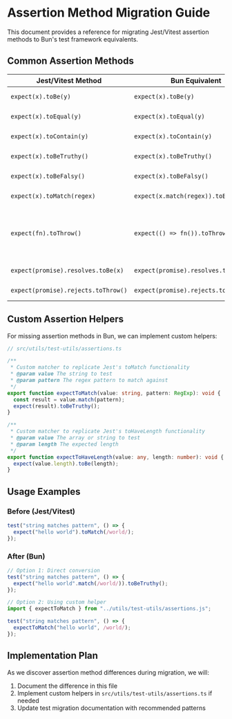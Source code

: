 # Assertion Method Migration Guide

This document provides a reference for migrating Jest/Vitest assertion methods to Bun's test framework equivalents.

## Common Assertion Methods

| Jest/Vitest Method | Bun Equivalent | Notes |
|-------------------|----------------|-------|
| `expect(x).toBe(y)` | `expect(x).toBe(y)` | Direct equivalent |
| `expect(x).toEqual(y)` | `expect(x).toEqual(y)` | Direct equivalent |
| `expect(x).toContain(y)` | `expect(x).toContain(y)` | Direct equivalent |
| `expect(x).toBeTruthy()` | `expect(x).toBeTruthy()` | Direct equivalent |
| `expect(x).toBeFalsy()` | `expect(x).toBeFalsy()` | Direct equivalent |
| `expect(x).toMatch(regex)` | `expect(x.match(regex)).toBeTruthy()` | No direct equivalent |
| `expect(fn).toThrow()` | `expect(() => fn()).toThrow()` | Similar, but always needs a function wrapper |
| `expect(promise).resolves.toBe(x)` | `expect(promise).resolves.toBe(x)` | Direct equivalent |
| `expect(promise).rejects.toThrow()` | `expect(promise).rejects.toThrow()` | Direct equivalent |

## Custom Assertion Helpers

For missing assertion methods in Bun, we can implement custom helpers:

```typescript
// src/utils/test-utils/assertions.ts

/**
 * Custom matcher to replicate Jest's toMatch functionality
 * @param value The string to test
 * @param pattern The regex pattern to match against
 */
export function expectToMatch(value: string, pattern: RegExp): void {
  const result = value.match(pattern);
  expect(result).toBeTruthy();
}

/**
 * Custom matcher to replicate Jest's toHaveLength functionality
 * @param value The array or string to test
 * @param length The expected length
 */
export function expectToHaveLength(value: any, length: number): void {
  expect(value.length).toBe(length);
}
```

## Usage Examples

### Before (Jest/Vitest)

```typescript
test("string matches pattern", () => {
  expect("hello world").toMatch(/world/);
});
```

### After (Bun)

```typescript
// Option 1: Direct conversion
test("string matches pattern", () => {
  expect("hello world".match(/world/)).toBeTruthy();
});

// Option 2: Using custom helper
import { expectToMatch } from "../utils/test-utils/assertions.js";

test("string matches pattern", () => {
  expectToMatch("hello world", /world/);
});
```

## Implementation Plan

As we discover assertion method differences during migration, we will:

1. Document the difference in this file
2. Implement custom helpers in `src/utils/test-utils/assertions.ts` if needed
3. Update test migration documentation with recommended patterns 
